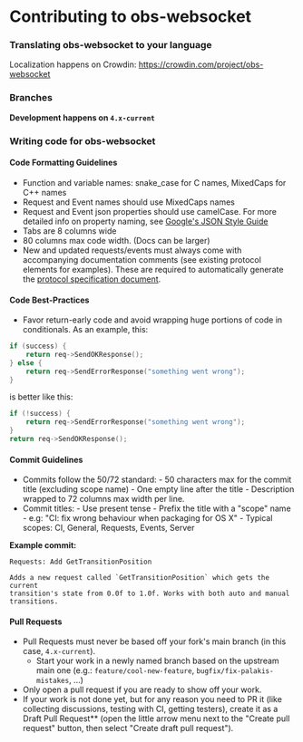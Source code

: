 # Contributing to obs-websocket

### Translating obs-websocket to your language

Localization happens on Crowdin: https://crowdin.com/project/obs-websocket

### Branches

**Development happens on `4.x-current`**

### Writing code for obs-websocket

#### Code Formatting Guidelines

- Function and variable names: snake_case for C names, MixedCaps for C++ names
- Request and Event names should use MixedCaps names
- Request and Event json properties should use camelCase. For more detailed info on property naming, see [Google's JSON Style Guide](https://google.github.io/styleguide/jsoncstyleguide.xml)
- Tabs are 8 columns wide
- 80 columns max code width. (Docs can be larger)
- New and updated requests/events must always come with accompanying documentation comments (see existing protocol elements for examples).
	These are required to automatically generate the [protocol specification document](docs/generated/protocol.md).

#### Code Best-Practices

- Favor return-early code and avoid wrapping huge portions of code in conditionals. As an example, this:
```cpp
if (success) {
    return req->SendOKResponse();
} else {
    return req->SendErrorResponse("something went wrong");
}
```
is better like this:
```cpp
if (!success) {
    return req->SendErrorResponse("something went wrong");
}
return req->SendOKResponse();
```

#### Commit Guidelines

- Commits follow the 50/72 standard:
        - 50 characters max for the commit title (excluding scope name)
        - One empty line after the title
        - Description wrapped to 72 columns max width per line.
- Commit titles:
        - Use present tense
        - Prefix the title with a "scope" name
                - e.g: "CI: fix wrong behaviour when packaging for OS X"
                - Typical scopes: CI, General, Requests, Events, Server

**Example commit:**

```
Requests: Add GetTransitionPosition

Adds a new request called `GetTransitionPosition` which gets the current
transition's state from 0.0f to 1.0f. Works with both auto and manual
transitions.
```

#### Pull Requests

- Pull Requests must never be based off your fork's main branch (in this case, `4.x-current`).
	- Start your work in a newly named branch based on the upstream main one (e.g.: `feature/cool-new-feature`, `bugfix/fix-palakis-mistakes`, ...)
- Only open a pull request if you are ready to show off your work. 
- If your work is not done yet, but for any reason you need to PR it (like collecting discussions, testing with CI, getting testers),
	create it as a Draft Pull Request** (open the little arrow menu next to the "Create pull request" button, then select "Create draft pull request").
